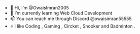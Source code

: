 - 👋 Hi, I’m @OwaisImran2005
- 🌱 I’m currently learning Web Cloud Development
- 📫 You can reach me through Discord @owaisimran55555
- ⚡ I like Coding , Gaming , Circket , Snooker and Badminton .
